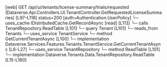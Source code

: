 [web] GET /api/ui/tenants/license-summary/trials/requested  (Dataverse.Api.Controllers.UI.TenantController.GetRequestedLicenseSummaries)  [L97–L118] status=200 [auth=Authentication.UserPolicy]
  └─ uses_cache IDistributedCache.GetRecordAsync [read] [L113]
  └─ calls TenantRepository.ReadTable [L101]
  └─ query Tenant [L101]
    └─ reads_from Tenants
  └─ uses_service TenantService
    └─ method GetCurrentTenantAsync [L100]
      └─ implementation Dataverse.Services.Features.Tenants.TenantService.GetCurrentTenantAsync [L6-L27]
  └─ uses_service TenantRepository
    └─ method ReadTable [L101]
      └─ implementation Dataverse.Tenants.Data.TenantRepository.ReadTable [L15-L180]

